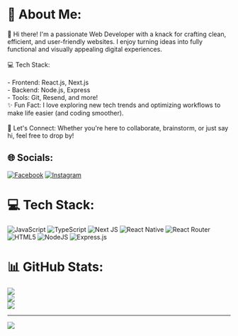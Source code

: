 # 💫 About Me:
👋 Hi there! I'm a passionate Web Developer with a knack for crafting clean, efficient, and user-friendly websites. I enjoy turning ideas into fully functional and visually appealing digital experiences.<br><br>💻 Tech Stack:<br><br>     - Frontend: React.js, Next.js<br>     - Backend: Node.js, Express<br>     - Tools: Git, Resend, and more!<br>✨ Fun Fact: I love exploring new tech trends and optimizing workflows to make life easier (and coding smoother).<br><br>🚀 Let's Connect: Whether you're here to collaborate, brainstorm, or just say hi, feel free to drop by!


## 🌐 Socials:
[![Facebook](https://img.shields.io/badge/Facebook-%231877F2.svg?logo=Facebook&logoColor=white)](https://facebook.com/zarif.1020.zuhayer) [![Instagram](https://img.shields.io/badge/Instagram-%23E4405F.svg?logo=Instagram&logoColor=white)](https://instagram.com/zarif_1020) 

# 💻 Tech Stack:
![JavaScript](https://img.shields.io/badge/javascript-%23323330.svg?style=for-the-badge&logo=javascript&logoColor=%23F7DF1E) ![TypeScript](https://img.shields.io/badge/typescript-%23007ACC.svg?style=for-the-badge&logo=typescript&logoColor=white) ![Next JS](https://img.shields.io/badge/Next-black?style=for-the-badge&logo=next.js&logoColor=white) ![React Native](https://img.shields.io/badge/react_native-%2320232a.svg?style=for-the-badge&logo=react&logoColor=%2361DAFB) ![React Router](https://img.shields.io/badge/React_Router-CA4245?style=for-the-badge&logo=react-router&logoColor=white) ![HTML5](https://img.shields.io/badge/html5-%23E34F26.svg?style=for-the-badge&logo=html5&logoColor=white) ![NodeJS](https://img.shields.io/badge/node.js-6DA55F?style=for-the-badge&logo=node.js&logoColor=white) ![Express.js](https://img.shields.io/badge/express.js-%23404d59.svg?style=for-the-badge&logo=express&logoColor=%2361DAFB)
# 📊 GitHub Stats:
![](https://github-readme-stats.vercel.app/api?username=123zarif&theme=dark&hide_border=false&include_all_commits=false&count_private=false)<br/>
![](https://github-readme-streak-stats.herokuapp.com/?user=123zarif&theme=dark&hide_border=false)<br/>
![](https://github-readme-stats.vercel.app/api/top-langs/?username=123zarif&theme=dark&hide_border=false&include_all_commits=false&count_private=false&layout=compact)

---
[![](https://visitcount.itsvg.in/api?id=123zarif&icon=0&color=0)](https://visitcount.itsvg.in)

<!-- Proudly created with GPRM ( https://gprm.itsvg.in ) -->
